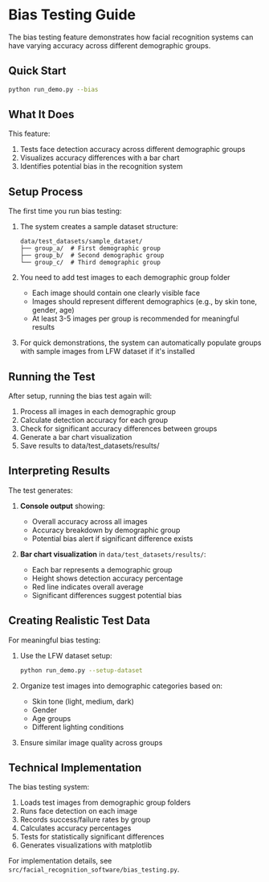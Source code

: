 # Bias Testing Guide
The bias testing feature demonstrates how facial recognition systems can have varying accuracy across different demographic groups.

## Quick Start
```bash
python run_demo.py --bias
```

## What It Does

This feature:
1. Tests face detection accuracy across different demographic groups
2. Visualizes accuracy differences with a bar chart
3. Identifies potential bias in the recognition system

## Setup Process

The first time you run bias testing:
1. The system creates a sample dataset structure:
   ```
   data/test_datasets/sample_dataset/
   ├── group_a/  # First demographic group
   ├── group_b/  # Second demographic group
   └── group_c/  # Third demographic group
   ```

2. You need to add test images to each demographic group folder
   - Each image should contain one clearly visible face
   - Images should represent different demographics (e.g., by skin tone, gender, age)
   - At least 3-5 images per group is recommended for meaningful results

3. For quick demonstrations, the system can automatically populate groups with sample images from LFW dataset if it's installed

## Running the Test

After setup, running the bias test again will:
1. Process all images in each demographic group
2. Calculate detection accuracy for each group
3. Check for significant accuracy differences between groups
4. Generate a bar chart visualization
5. Save results to data/test_datasets/results/

## Interpreting Results

The test generates:
1. **Console output** showing:
   - Overall accuracy across all images
   - Accuracy breakdown by demographic group
   - Potential bias alert if significant difference exists

2. **Bar chart visualization** in `data/test_datasets/results/`:
   - Each bar represents a demographic group
   - Height shows detection accuracy percentage
   - Red line indicates overall average
   - Significant differences suggest potential bias

## Creating Realistic Test Data

For meaningful bias testing:
1. Use the LFW dataset setup:
   ```bash
   python run_demo.py --setup-dataset
   ```

2. Organize test images into demographic categories based on:
   - Skin tone (light, medium, dark)
   - Gender
   - Age groups
   - Different lighting conditions

3. Ensure similar image quality across groups

## Technical Implementation

The bias testing system:
1. Loads test images from demographic group folders
2. Runs face detection on each image
3. Records success/failure rates by group
4. Calculates accuracy percentages
5. Tests for statistically significant differences
6. Generates visualizations with matplotlib

For implementation details, see `src/facial_recognition_software/bias_testing.py`.
